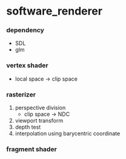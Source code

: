 # software_renderer

### dependency
- SDL
- glm

### vertex shader
- local space -> clip space

### rasterizer
1. perspective division
	- clip space -> NDC
2. viewport transform
3. depth test
4. interpolation using barycentric coordinate

### fragment shader